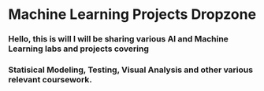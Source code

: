 # Machine Learning Projects Dropzone
### Hello, this is will I will be sharing various AI and Machine Learning labs and projects covering 
### Statisical Modeling, Testing, Visual Analysis and other various relevant coursework.
